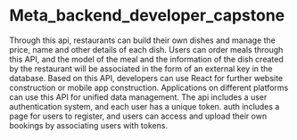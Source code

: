 # Meta_backend_developer_capstone

 Through this api, restaurants can build their own dishes and manage the price, name and other details of each dish. Users can order meals through this API, and the model of the meal and the information of the dish created by the restaurant will be associated in the form of an external key in the database. Based on this API, developers can use React for further website construction or mobile app construction. Applications on different platforms can use this API for unified data management. The api includes a user authentication system, and each user has a unique token. auth includes a page for users to register, and users can access and upload their own bookings by associating users with tokens.
 
